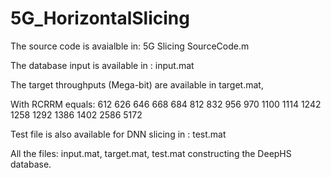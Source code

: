 # 5G_HorizontalSlicing

The source code is avaialble in: 5G Slicing SourceCode.m 

The database input is available in : input.mat

The target throughputs (Mega-bit) are available in target.mat, 

With RCRRM equals: 612 626 646 668 684 812 832 956 970 1100 1114 1242 1258 1292 1386 1402 2586 5172  

Test file is also available for DNN slicing in : test.mat


All the files: input.mat, target.mat, test.mat constructing the DeepHS database.  
